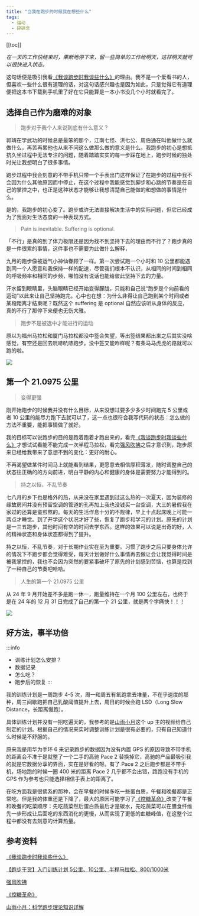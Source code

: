 ```yaml
---
title: "当我在跑步的时候我在想些什么"
tags:
  - 运动
  - 碎碎念
---
```


[[toc]]

*在一天的工作快结束时，果断地停下来，留一些简单的工作给明天，这样明天就可以很快进入状态。*

这句话便是吸引我看[《我谈跑步时我谈些什么》](https://book.douban.com/subject/3369600/)的理由。我不是一个爱看书的人，但喜欢一些什么很有道理的话，对这句话感兴趣也是因为如此，只是觉得它有道理便把这本书下载到手机里了好在它只能算是一本小书没几个小时就看完了。

## 选择自己作为磨难的对象

> 跑步对于我个人来说到底有什么意义？

郭靖在学武功的时候总是最笨的那个，江南七怪、洪七公、周伯通在叫他做什么就做什么，再苦再累他也从来不问这么做那么做的意义是什么。我跑步的初心是想抵抗久坐过程中无法专注的问题，随着踏踏实实的每一步踩在地上，跑步时候的独处时光让我想明白了很多事情。

跑步过程中我会刻意的不带手机只带一个手表出门这样保证了在跑步的过程中我不会因为什么其他原因而中停止，在这个过程中我能感觉到脚步和心跳的节奏是在自己的掌控之中，也正是这种状态才能够让我想清楚自己能做的和想做的事情是什么。

是的，我跑步的初心变了。跑步或许无法直接解决生活中的实际问题，但它已经成为了我面对生活态度的一种表现方式。

> Pain is inevitable. Suffering is optional.

「不行」是真的到了体力极限还是因为找不到坚持下去的理由而不行了？跑步真的是一件很累的事情，这件事也不需要为此做什么解释，

九月的跑步像被运气小神仙眷顾了一样。第一次尝试跑一个小时和 10 公里都能遇到同一个人愿意和我保持一样的配速，尽管我们根本不认识，从相同的时间到相同的呼吸频率和相同的步频，哪怕没有说话也能给彼此坚持下去的力量。

汗水留到眼睛里，头脑眼睛已经开始变得朦胧，只能和自己说“跑步是个向前看的运动”以此来让自己坚持跑完。心中也在想：为什么非得让自己跑到某个时间或者某段距离才结束呢？既然这个 suffering 是 optional 自然应该听从身体的反应，真的不行了那停下来便也无伤大雅。

> 跑步不是被选中才能进行的运动

原以为福州马拉松和厦门马拉松都没中签会失望，等出签结果都出来之后其实没啥感觉，有空还是回去吭哧吭哧跑步。没中签又能咋样呢？有条马马虎虎的路就可以跑的啦。

 ![](/img/post/zh/2024-10-17/1.jpg)

## 第一个 21.0975 公里

> 变得更强

刚开始跑步的时候我并没有什么目标，从来没想过要多少多少时间跑完 5 公里或者 10 公里的能尽力跑下去就可以了，这一点也很符合我写代码的状态：怎么做的方法不重要，能把事情做了就好。

我的目标可以说跑步的目的是跑着跑着才跑出来的，看完[《我谈跑步时我谈些什么》](https://book.douban.com/subject/3369600/)才想试试看能不能完成一次半程马拉松，看完[强风吹拂](https://www.bilibili.com/bangumi/play/ep250585/?share_source=copy_web)之后才意识到，跑步原来已经给我带来了意想不到的变化：更好的耐心。

不再渴望做某件时间马上就能看到结果，更愿意去相信厚积薄发，随时调整自己的状态往正确的的方向前进，明白平静的内心和健康的身体是需要努力才能得到的。 

> 持之以恒，不乱节奏

七八月的乡下也是格外的热，从来没在家里遇到过这么热的一次夏天，因为装修的缘故房间并没有预留空调的管道的孔再加上我也没钱买一台空调，大三的暑假我在家过的还算是蛮煎熬的。每天的生活作息十分的不规律，早上十点起床晚上可能一两点才睡觉。到了开学这个状况才好了些，恢复了跑步和学习的计划。原先的计划是一三五跑步，其他时间有空的时间去学东西。这样的效果可以说是出奇的好，人的精神状态和身体状态都得到了提升。

持之以恒，不乱节奏，对于长期作业实在至为重要。习惯了跑步之后只要身体允许的情况下不跑步都会觉得难受，每天计划做好什么事情再去做让会让我觉得时间是被我掌控的，我也不会因为突然的要紧事破坏了原先的计划感到苦恼，也算是找到了一种自己的节奏吧哈哈。

> 人生的第一个 21.0975 公里

从 24 年 9 月开始差不多是跑一休一，跑量维持在一个月 100 公里左右，也终于是在 24 年的 12 月 31 日完成了自己的第一个 21 公里，就是两个字痛快！！！

 ![](/img/post/zh/2024-10-17/2.jpg)

## 好方法，事半功倍

:::info
- 训练计划怎么安排？
- 数据记录
- 怎么吃？
- 跑步后的恢复
:::

我的训练计划是一周跑步 4-5 次，周一和周五有氧跑拿去堆量，不在乎速度的那种，周三间歇跑把自己乳酸阈值提升上去，周日的时候会跑 LSD（Long Slow Distance，长距离慢跑）。

具体训练计划并没有一招吃遍天的，我参考的是[山雨小月](https://space.bilibili.com/3945971/channel/collectiondetail?sid=32436)这个 up 主的视频给自己制定的计划。根据自己的情况来实时调整训练计划是很有必要的，只有自己知道什么时候是不舒服的。

原来我是用华为手环 6 来记录跑步的数据因为没有内置 GPS 的原因导致不带手机的距离会不准于是就整了一个二手的高驰 Pace 2 替换掉它，高驰的产品最吸引我的就是它数据分享的界面，实在是好看的呀。有了 Pace 2 之后跑步都是不带手机，场地跑的时候一圈 400 米的距离 Pace 2 几乎都不会出错，路跑没有手机的 GPS 作为参考也只能选择相信手表上的距离了。

在吃方面我是很佛系的那种，会在早餐的时候多吃一些蛋白质，午餐和晚餐都是正常吃。但是我的体重还是下降了，最大的原因可能学习了[《控糖革命》](https://book.douban.com/subject/36707112/)改变了午餐和晚餐的吃菜顺序：先吃蔬菜然后蛋白质最后才是碳水，先吃蔬菜可以在膳食纤维先一步形成让后面吃的东西消化的更慢，从而实现了更低的血糖峰值，在这整个过程中都没有去刻意的计算热量。

## 参考资料

[《我谈跑步时我谈些什么》](https://book.douban.com/subject/3369600/)

[【跑步干货】入门训练计划 5公里、10公里、半程马拉松、800/1000米](https://www.bilibili.com/read/cv10256665/)

[强风吹拂](https://www.bilibili.com/bangumi/play/ep250585/?share_source=copy_web)

[《控糖革命》](https://book.douban.com/subject/36707112/)

[山雨小月：科学跑步理论知识详解](https://space.bilibili.com/3945971/channel/collectiondetail?sid=32436)